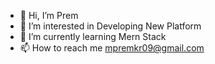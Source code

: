 - 👋 Hi, I’m Prem
- 👀 I’m interested in Developing New Platform
- 🌱 I’m currently learning Mern Stack
- 📫 How to reach me mpremkr09@gmail.com
